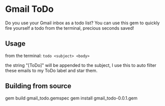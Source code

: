 Gmail ToDo
==========

Do you use your Gmail inbox as a todo list? You can use this gem
to quickly fire yourself a todo from the terminal, precious seconds
saved!

Usage
-----

from the terminal:
    ```
    todo <subject> <body>
    ```

the string "[ToDo]" will be appended to the subject, I use this to auto filter these emails to my ToDo label and star them.

Building from source
--------------------

gem build gmail_todo.gemspec
gem install gmail_todo-0.0.1.gem
